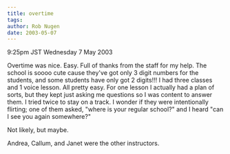 ```yaml
---
title: overtime
tags: 
author: Rob Nugen
date: 2003-05-07
---
```


<p class=date>9:25pm JST Wednesday 7 May 2003</p>

<p>Overtime was nice.  Easy.  Full of thanks from the staff for my
help.  The school is soooo cute cause they've got only 3 digit numbers
for the students, and some students have only got 2 digits!!!  I had
three classes and 1 voice lesson.  All pretty easy.  For one lesson I
actually had a plan of sorts, but they kept just asking me questions
so I was content to answer them.  I tried twice to stay on a track.  I
wonder if they were intentionally flirting; one of them asked, "where
is your regular school?" and I heard "can I see you again
somewhere?"</p>

<p>Not likely, but maybe.</p>

<p>Andrea, Callum, and Janet were the other instructors.</p>
